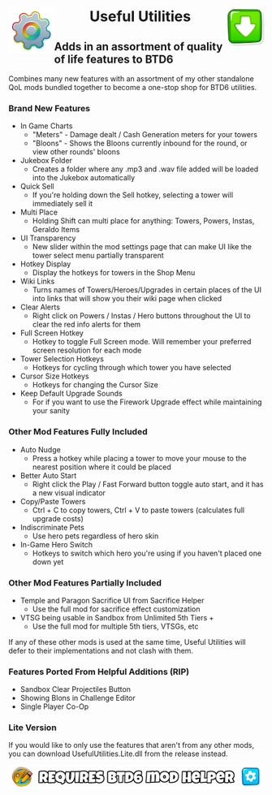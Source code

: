 <h1 align="center">
<a href="https://github.com/doombubbles/useful-utilities/releases/latest/download/UsefulUtilities.dll">
    <img align="left" alt="Icon" height="90" src="Icon.png">
    <img align="right" alt="Download" height="75" src="https://raw.githubusercontent.com/gurrenm3/BTD-Mod-Helper/master/BloonsTD6%20Mod%20Helper/Resources/DownloadBtn.png">
</a>

Useful Utilities

</h1>

## Adds in an assortment of quality of life features to BTD6

Combines many new features with an assortment of my other standalone QoL mods bundled together to become a one-stop
shop for BTD6 utilities.

### Brand New Features

- In Game Charts
  - "Meters" - Damage dealt / Cash Generation meters for your towers
  - "Bloons" - Shows the Bloons currently inbound for the round, or view other rounds' bloons
- Jukebox Folder
  - Creates a folder where any .mp3 and .wav file added will be loaded into the Jukebox automatically
- Quick Sell
  - If you're holding down the Sell hotkey, selecting a tower will immediately sell it
- Multi Place
  - Holding Shift can multi place for anything: Towers, Powers, Instas, Geraldo Items
- UI Transparency
  - New slider within the mod settings page that can make UI like the tower select menu partially transparent
- Hotkey Display
  - Display the hotkeys for towers in the Shop Menu
- Wiki Links
  - Turns names of Towers/Heroes/Upgrades in certain places of the UI into links that will show you their wiki page when clicked
- Clear Alerts
    - Right click on Powers / Instas / Hero buttons throughout the UI to clear the red info alerts for them
- Full Screen Hotkey
  - Hotkey to toggle Full Screen mode. Will remember your preferred screen resolution for each mode
- Tower Selection Hotkeys
  - Hotkeys for cycling through which tower you have selected
- Cursor Size Hotkeys
    - Hotkeys for changing the Cursor Size
- Keep Default Upgrade Sounds
    - For if you want to use the Firework Upgrade effect while maintaining your sanity

### Other Mod Features Fully Included

- Auto Nudge
  - Press a hotkey while placing a tower to move your mouse to the nearest position where it could be placed
- Better Auto Start
  - Right click the Play / Fast Forward button toggle auto start, and it has a new visual indicator
- Copy/Paste Towers
  - Ctrl + C to copy towers, Ctrl + V to paste towers (calculates full upgrade costs)
- Indiscriminate Pets
  - Use hero pets regardless of hero skin
- In-Game Hero Switch
  - Hotkeys to switch which hero you're using if you haven't placed one down yet

### Other Mod Features Partially Included

- Temple and Paragon Sacrifice UI from Sacrifice Helper
    - Use the full mod for sacrifice effect customization
- VTSG being usable in Sandbox from Unlimited 5th Tiers +
    - Use the full mod for multiple 5th tiers, VTSGs, etc

If any of these other mods is used at the same time, Useful Utilities will defer to their implementations and not clash with
them.

### Features Ported From Helpful Additions (RIP)

- Sandbox Clear Projectiles Button
- Showing Blons in Challenge Editor
- Single Player Co-Op

### Lite Version

If you would like to only use the features that aren't from any other mods, you can download UsefulUtilities.Lite.dll
from the release instead.

[![Requires BTD6 Mod Helper](https://raw.githubusercontent.com/gurrenm3/BTD-Mod-Helper/master/banner.png)](https://github.com/gurrenm3/BTD-Mod-Helper#readme)
